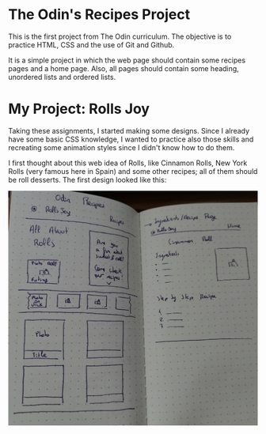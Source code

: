 # The Odin's Recipes Project
This is the first project from The Odin curriculum. The objective is to practice HTML, CSS and the use of Git and Github.

It is a simple project in which the web page should contain some recipes pages and a home page. Also, all pages should contain some heading, unordered lists and ordered lists.

# My Project: Rolls Joy
Taking these assignments, I started making some designs. Since I already have some basic CSS knowledge, I wanted to practice also those skills and recreating some animation styles since I didn't know how to do them.

I first thought about this web idea of Rolls, like Cinnamon Rolls, New York Rolls (very famous here in Spain) and some other recipes; all of them should be roll desserts. The first design looked like this:

![image info](./assets/first-design.jpeg)